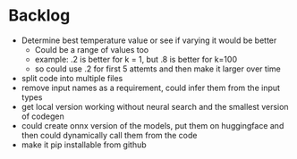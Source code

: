 # Backlog

- Determine best temperature value or see if varying it would be better
    - Could be a range of values too
    - example: .2 is better for k = 1, but .8 is better for k=100
    - so could use .2  for first 5 attemts and then make it larger over time
- split code into multiple files
- remove input names as a requirement, could infer them from the input types
- get local version working without neural search and the smallest version of codegen
- could create onnx version of the models, put them on huggingface and then could dynamically call them from the code
- make it pip installable from github